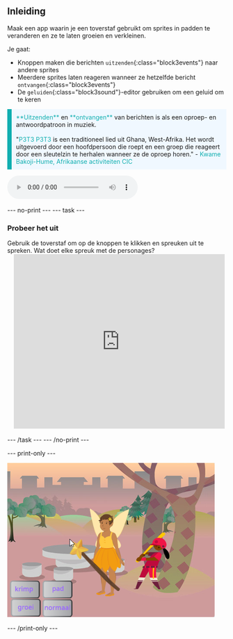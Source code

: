 ## Inleiding

Maak een app waarin je een toverstaf gebruikt om sprites in padden te veranderen en ze te laten groeien en verkleinen.

Je gaat:
+ Knoppen maken die berichten `uitzenden`{:class="block3events"} naar andere sprites
+ Meerdere sprites laten reageren wanneer ze hetzelfde bericht `ontvangen`{:class="block3events"}
+ De `geluiden`{:class="block3sound"}-editor gebruiken om een geluid om te keren

<p style="border-left: solid; border-width:10px; border-color: #0faeb0; background-color: aliceblue; padding: 10px;">
<span style="color: #0faeb0">**Uitzenden**</span> en <span style="color: #0faeb0">**ontvangen**</span> van berichten is als een oproep- en antwoordpatroon in muziek.
<br>
<br>
  "<span style="color: #0faeb0">P3T3 P3T3</span> is een traditioneel lied uit Ghana, West-Afrika. Het wordt uitgevoerd door een hoofdpersoon die roept en een groep die reageert door een sleutelzin te herhalen wanneer ze de oproep horen." - <span style="color: #0faeb0">Kwame Bakoji-Hume, Afrikaanse activiteiten CIC</span>

<audio controls><source src="images/Pete-Pete.mp3" type="audio/wav"></audio>  
</p>

--- no-print ---
--- task ---

### Probeer het uit
<div style="display: flex; flex-wrap: wrap">
<div style="flex-basis: 175px; flex-grow: 1">  
Gebruik de toverstaf om op de knoppen te klikken en spreuken uit te spreken. Wat doet elke spreuk met de personages?
</div>
<div class="scratch-preview" style="margin-left: 15px;">
  <iframe allowtransparency="true" width="485" height="402" src="https://scratch.mit.edu/projects/embed/657522973/?autostart=false" frameborder="0"></iframe>
</div>
</div>

--- /task ---
--- /no-print ---

--- print-only ---

![Voltooid project](images/showcase_static.png)

--- /print-only ---
